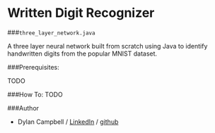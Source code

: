 # Written Digit Recognizer
###`three_layer_network.java`

A three layer neural network built from scratch using Java to identify handwritten digits from the popular MNIST dataset.

###Prerequisites:

TODO

###How To:
TODO

###Author
* Dylan Campbell / [LinkedIn](www.linkedin.com/in/dylancharlescampbell) / [github](http://github.com/dcc023)

